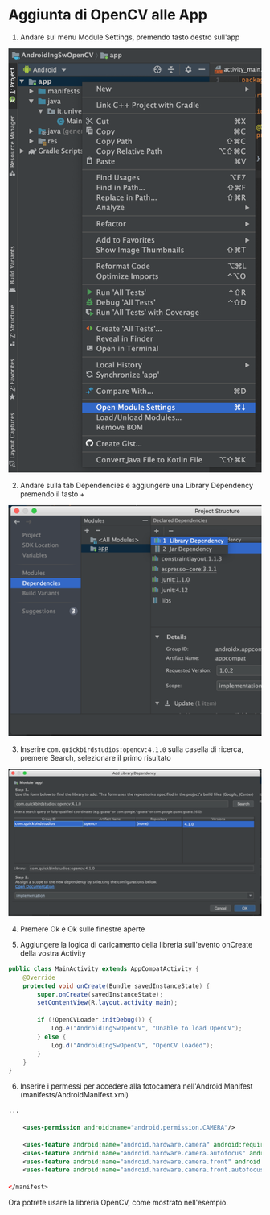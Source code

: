 

# Aggiunta di OpenCV alle App

1) Andare sul menu Module Settings, premendo tasto destro sull'app

![image-20191020001300062](docs_01.png)



2) Andare sulla tab Dependencies e aggiungere una Library Dependency premendo il tasto +

![image-20191020001349018](docs_02.png)



3) Inserire `com.quickbirdstudios:opencv:4.1.0` sulla casella di ricerca, premere Search, selezionare il primo risultato

![image-20191020001536949](docs_03.png)



4) Premere Ok e Ok sulle finestre aperte

5) Aggiungere la logica di caricamento della libreria sull'evento onCreate della vostra Activity

```java
public class MainActivity extends AppCompatActivity {
    @Override
    protected void onCreate(Bundle savedInstanceState) {
        super.onCreate(savedInstanceState);
        setContentView(R.layout.activity_main);

        if (!OpenCVLoader.initDebug()) {
            Log.e("AndroidIngSwOpenCV", "Unable to load OpenCV");
        } else {
            Log.d("AndroidIngSwOpenCV", "OpenCV loaded");
        }
    }
}
```

6) Inserire i permessi per accedere alla fotocamera nell'Android Manifest (manifests/AndroidManifest.xml)

```xml
...

    <uses-permission android:name="android.permission.CAMERA"/>

    <uses-feature android:name="android.hardware.camera" android:required="false"/>
    <uses-feature android:name="android.hardware.camera.autofocus" android:required="false"/>
    <uses-feature android:name="android.hardware.camera.front" android:required="false"/>
    <uses-feature android:name="android.hardware.camera.front.autofocus" android:required="false"/>

</manifest>
```



Ora potrete usare la libreria OpenCV, come mostrato nell'esempio.